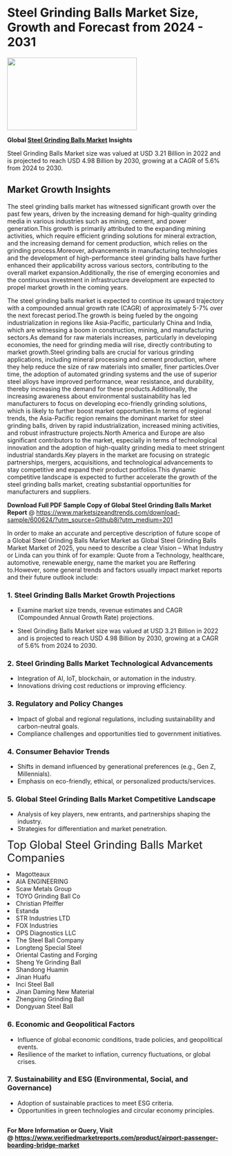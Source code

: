 <H1>Steel Grinding Balls Market Size, Growth and Forecast from 2024 - 2031</H1><img class="aligncenter size-medium wp-image-584254" src="https://thirdeyenews.in/wp-content/uploads/2024/09/Global-Market-Research-300x168.jpeg" alt="" width="300" height="168" /><p><strong>Global&nbsp;<a href="https://www.marketsizeandtrends.com/download-sample/600624/?utm_source=Github8j?utm_medium=201">Steel Grinding Balls Market</a> Insights</strong></p><p>Steel Grinding Balls Market size was valued at USD 3.21 Billion in 2022 and is projected to reach USD 4.98 Billion by 2030, growing at a CAGR of 5.6% from 2024 to 2030.</p><p><h2>Market Growth Insights</h2> <p>The steel grinding balls market has witnessed significant growth over the past few years, driven by the increasing demand for high-quality grinding media in various industries such as mining, cement, and power generation.This growth is primarily attributed to the expanding mining activities, which require efficient grinding solutions for mineral extraction, and the increasing demand for cement production, which relies on the grinding process.Moreover, advancements in manufacturing technologies and the development of high-performance steel grinding balls have further enhanced their applicability across various sectors, contributing to the overall market expansion.Additionally, the rise of emerging economies and the continuous investment in infrastructure development are expected to propel market growth in the coming years.</p> <p>The steel grinding balls market is expected to continue its upward trajectory with a compounded annual growth rate (CAGR) of approximately 5-7% over the next forecast period.The growth is being fueled by the ongoing industrialization in regions like Asia-Pacific, particularly China and India, which are witnessing a boom in construction, mining, and manufacturing sectors.As demand for raw materials increases, particularly in developing economies, the need for grinding media will rise, directly contributing to market growth.Steel grinding balls are crucial for various grinding applications, including mineral processing and cement production, where they help reduce the size of raw materials into smaller, finer particles.Over time, the adoption of automated grinding systems and the use of superior steel alloys have improved performance, wear resistance, and durability, thereby increasing the demand for these products.Additionally, the increasing awareness about environmental sustainability has led manufacturers to focus on developing eco-friendly grinding solutions, which is likely to further boost market opportunities.In terms of regional trends, the Asia-Pacific region remains the dominant market for steel grinding balls, driven by rapid industrialization, increased mining activities, and robust infrastructure projects.North America and Europe are also significant contributors to the market, especially in terms of technological innovation and the adoption of high-quality grinding media to meet stringent industrial standards.Key players in the market are focusing on strategic partnerships, mergers, acquisitions, and technological advancements to stay competitive and expand their product portfolios.This dynamic competitive landscape is expected to further accelerate the growth of the steel grinding balls market, creating substantial opportunities for manufacturers and suppliers.</p> <p><span class=""><strong>Download Full PDF Sample Copy of Global Steel Grinding Balls Market Report</strong> @ <a href="https://www.marketsizeandtrends.com/download-sample/600624/?utm_source=Github8j?utm_medium=201" target="_blank">https://www.marketsizeandtrends.com/download-sample/600624/?utm_source=Github8j?utm_medium=201</a></span></p><p>In order to make an accurate and perceptive description of future scope of a Global&nbsp;Steel Grinding Balls Market Market as Global&nbsp;Steel Grinding Balls Market Market of 2025, you need to describe a clear Vision &ndash; What Industry or Linda can you think of for example: Quote from a Technology, healthcare, automotive, renewable energy, name the market you are Reffering to.However, some general trends and factors usually impact market reports and their future outlook include:</p><h3>1.&nbsp;<strong>Steel Grinding Balls Market Growth Projections</strong></h3><ul><li>Examine market size trends, revenue estimates and CAGR (Compounded Annual Growth Rate) projections.</li><li><p>Steel Grinding Balls Market size was valued at USD 3.21 Billion in 2022 and is projected to reach USD 4.98 Billion by 2030, growing at a CAGR of 5.6% from 2024 to 2030.</p></li></ul><h3>2.&nbsp;<strong>Steel Grinding Balls Market Technological Advancements</strong></h3><ul><li>Integration of AI, IoT, blockchain, or automation in the industry.</li><li>Innovations driving cost reductions or improving efficiency.</li></ul><h3>3.&nbsp;<strong>Regulatory and Policy Changes</strong></h3><ul><li>Impact of global and regional regulations, including sustainability and carbon-neutral goals.</li><li>Compliance challenges and opportunities tied to government initiatives.</li></ul><h3>4.&nbsp;<strong>Consumer Behavior Trends</strong></h3><ul><li>Shifts in demand influenced by generational preferences (e.g., Gen Z, Millennials).</li><li>Emphasis on eco-friendly, ethical, or personalized products/services.</li></ul><h3>5.&nbsp;<strong>Global Steel Grinding Balls Market Competitive Landscape</strong></h3><ul><li>Analysis of key players, new entrants, and partnerships shaping the industry.</li><li>Strategies for differentiation and market penetration.</li></ul><p data-pm-slice="1 1 []"><span style="color: inherit; font-family: inherit; font-size: 25px;">Top Global Steel Grinding Balls Market Companies</span></p><div class="" data-test-id=""><p><li>Magotteaux</li><li> AIA ENGINEERING</li><li> Scaw Metals Group</li><li> TOYO Grinding Ball Co</li><li> Christian Pfeiffer</li><li> Estanda</li><li> STR Industries LTD</li><li> FOX Industries</li><li> OPS Diagnostics LLC</li><li> The Steel Ball Company</li><li> Longteng Special Steel</li><li> Oriental Casting and Forging</li><li> Sheng Ye Grinding Ball</li><li> Shandong Huamin</li><li> Jinan Huafu</li><li>  Inci Steel Ball</li><li> Jinan Daming New Material</li><li> Zhengxing Grinding Ball</li><li> Dongyuan Steel Ball</li></p></div><h3>6.&nbsp;<strong>Economic and Geopolitical Factors</strong></h3><ul><li>Influence of global economic conditions, trade policies, and geopolitical events.</li><li>Resilience of the market to inflation, currency fluctuations, or global crises.</li></ul><h3>7.&nbsp;<strong>Sustainability and ESG (Environmental, Social, and Governance)</strong></h3><ul><li>Adoption of sustainable practices to meet ESG criteria.</li><li>Opportunities in green technologies and circular economy principles.</li></ul><h2><strong style="font-size: 14px;">For More Information or Query, Visit @&nbsp;</strong><a style="background-color: #ffffff; font-size: 14px;" href="https://www.marketsizeandtrends.com/report/steel-grinding-balls-market/" target="_blank">https://www.verifiedmarketreports.com/product/airport-passenger-boarding-bridge-market</a></h2>